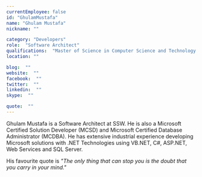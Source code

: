 ```yaml
---
currentEmployee: false
id: "GhulamMustafa"
name: "Ghulam Mustafa"
nickname: ""

category: "Developers"
role:  "Software Architect"
qualifications:  "Master of Science in Computer Science and Technology "
location: ""

blog:  ""
website:  ""
facebook:  ""
twitter:  ""
linkedin:  ""
skype:  ""

quote:  ""
---
```


Ghulam Mustafa is a Software Architect at SSW. He is also a Microsoft Certified Solution Developer (MCSD) and Microsoft Certified Database Administrator (MCDBA). He has extensive industrial experience developing Microsoft solutions with .NET Technologies using VB.NET, C#, ASP.NET, Web Services and SQL Server.

His favourite quote is *"The only thing that can stop you is the doubt that you carry in your mind."*
